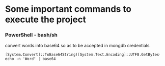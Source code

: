 # Some important commands to execute the project 
### PowerShell - bash/sh
convert words into base64 so as to be accepted in mongdb credentials
```
[System.Convert]::ToBase64String([System.Text.Encoding]::UTF8.GetBytes('Word')) 
echo -n 'Word' | base64
```


